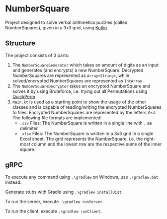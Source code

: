 # NumberSquare

Project designed to solve verbal arithmetics puzzles (called NumberSquares), given in a 3x3 grid,
using [Kotlin](https://kotlinlang.org/).

## Structure

The project consists of 3 parts:

1. The `NumberSquareGenerator` which takes an amount of digits as an input and generates (and encrypts) a new
   NumberSquare. Decrypted NumberSquares are represented as `Array<String>`, while solved/encrypted NumberSquares are
   represented as `IntArray`
2. The `NumberSquareDecryptor` takes an encrypted NumberSquare and solves it by using Bruteforce, i.e. trying out all
   Permutations using [QuickPerm](https://www.quickperm.org/quickperm.php).
3. `Main.kt` is used as a starting point to show the usage of the other classes and is capable of reading/writing the
   encrypted NumberSquares to files. Encrypted NumberSquares are represented by the letters A-J. The following file
   formats are implemented:
   - `.csv` Files: The NumberSquare is written in a single line with `,` as delimiter
   - `.xlsx` Files: The NumberSquare is written in a 3x3 grid in a single Excel sheet. The grid represents the
     NumberSquare, i.e. the right-most column and the lowest row are the respective sums of the inner square.

## gRPC

To execute any command using `.\gradlew` on Windows, use `.\gradlew.bat` instead.

Generate stubs with Gradle using `.\gradlew installDist`.

To run the server, execute `.\gradlew runServer`.

To run the client, execute `.\gradlew runClient`.
